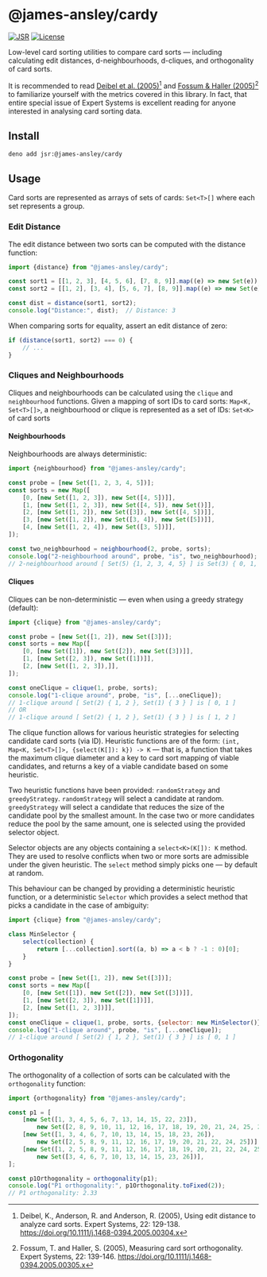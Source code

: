 # @james-ansley/cardy

[![JSR](https://jsr.io/badges/@james-ansley/cardy)](https://jsr.io/@james-ansley/cardy)
[![License](https://img.shields.io/badge/Apache--2.0-green?label=license)](https://github.com/James-Ansley/cardyjs/blob/main/LICENSE)

Low-level card sorting utilities to compare card sorts — including calculating
edit distances, d-neighbourhoods, d-cliques, and orthogonality of card sorts.

It is recommended to read
[Deibel et al. (2005)](https://doi.org/10.1111/j.1468-0394.2005.00304.x)[^1]
and
[Fossum & Haller (2005)](https://doi.org/10.1111/j.1468-0394.2005.00305.x)[^2]
to familiarize yourself with the metrics covered in this library. In fact, that
entire special issue of Expert Systems is excellent reading for anyone
interested in analysing card sorting data.

## Install

```
deno add jsr:@james-ansley/cardy
```

## Usage

Card sorts are represented as arrays of sets of cards: `Set<T>[]` where each set
represents a group.

### Edit Distance

The edit distance between two sorts can be computed with the distance function:

```javascript
import {distance} from "@james-ansley/cardy";

const sort1 = [[1, 2, 3], [4, 5, 6], [7, 8, 9]].map((e) => new Set(e));
const sort2 = [[1, 2], [3, 4], [5, 6, 7], [8, 9]].map((e) => new Set(e));

const dist = distance(sort1, sort2);
console.log("Distance:", dist);  // Distance: 3
```

When comparing sorts for equality, assert an edit distance of zero:

```javascript
if (distance(sort1, sort2) === 0) {
    // ...
}
```

### Cliques and Neighbourhoods

Cliques and neighbourhoods can be calculated using the `clique`
and `neighbourhood` functions. Given a mapping of sort IDs to card sorts:
`Map<K, Set<T>[]>`, a neighbourhood or clique is represented as a set of IDs:
`Set<K>` of card sorts

#### Neighbourhoods

Neighbourhoods are always deterministic:

```javascript
import {neighbourhood} from "@james-ansley/cardy";

const probe = [new Set([1, 2, 3, 4, 5])];
const sorts = new Map([
    [0, [new Set([1, 2, 3]), new Set([4, 5])]],
    [1, [new Set([1, 2, 3]), new Set([4, 5]), new Set()]],
    [2, [new Set([1, 2]), new Set([3]), new Set([4, 5])]],
    [3, [new Set([1, 2]), new Set([3, 4]), new Set([5])]],
    [4, [new Set([1, 2, 4]), new Set([3, 5])]],
]);

const two_neighbourhood = neighbourhood(2, probe, sorts);
console.log("2-neighbourhood around", probe, "is", two_neighbourhood);
// 2-neighbourhood around [ Set(5) {1, 2, 3, 4, 5} ] is Set(3) { 0, 1, 4 }
```

#### Cliques

Cliques can be non-deterministic — even when using a greedy strategy (default):

```javascript
import {clique} from "@james-ansley/cardy";

const probe = [new Set([1, 2]), new Set([3])];
const sorts = new Map([
    [0, [new Set([1]), new Set([2]), new Set([3])]],
    [1, [new Set([2, 3]), new Set([1])]],
    [2, [new Set([1, 2, 3]),]],
]);

const oneClique = clique(1, probe, sorts);
console.log("1-clique around", probe, "is", [...oneClique]);
// 1-clique around [ Set(2) { 1, 2 }, Set(1) { 3 } ] is [ 0, 1 ]
// OR
// 1-clique around [ Set(2) { 1, 2 }, Set(1) { 3 } ] is [ 1, 2 ]
```

The clique function allows for various heuristic strategies for selecting
candidate card sorts (via ID). Heuristic functions are of the form:
`(int, Map<K, Set<T>[]>, {select(K[]): k}) -> K` — that is, a function that
takes the maximum clique diameter and a key to card sort mapping of viable
candidates, and returns a key of a viable candidate based on some heuristic.

Two heuristic functions have been provided: `randomStrategy` and
`greedyStrategy`. `randomStrategy` will select a candidate at random.
`greedyStrategy` will select a candidate that reduces the size of the candidate
pool by the smallest amount. In the case two or more candidates reduce the pool
by the same amount, one is selected using the provided selector object.

Selector objects are any objects containing a `select<K>(K[]): K` method. They
are used to resolve conflicts when two or more sorts are admissible under the
given heuristic. The `select` method simply picks one — by default at random.

This behaviour can be changed by providing a deterministic heuristic function,
or a deterministic `Selector` which provides a select method that picks a
candidate in the case of ambiguity:

```javascript
import {clique} from "@james-ansley/cardy";

class MinSelector {
    select(collection) {
        return [...collection].sort((a, b) => a < b ? -1 : 0)[0];
    }
}

const probe = [new Set([1, 2]), new Set([3])];
const sorts = new Map([
    [0, [new Set([1]), new Set([2]), new Set([3])]],
    [1, [new Set([2, 3]), new Set([1])]],
    [2, [new Set([1, 2, 3])]],
]);
const oneClique = clique(1, probe, sorts, {selector: new MinSelector()});
console.log("1-clique around", probe, "is", [...oneClique]);
// 1-clique around [ Set(2) { 1, 2 }, Set(1) { 3 } ] is [ 0, 1 ]
```

### Orthogonality

The orthogonality of a collection of sorts can be calculated with the
`orthogonality` function:

```javascript
import {orthogonality} from "@james-ansley/cardy";

const p1 = [
    [new Set([1, 3, 4, 5, 6, 7, 13, 14, 15, 22, 23]),
        new Set([2, 8, 9, 10, 11, 12, 16, 17, 18, 19, 20, 21, 24, 25, 26])],
    [new Set([1, 3, 4, 6, 7, 10, 13, 14, 15, 18, 23, 26]),
        new Set([2, 5, 8, 9, 11, 12, 16, 17, 19, 20, 21, 22, 24, 25])],
    [new Set([1, 2, 5, 8, 9, 11, 12, 16, 17, 18, 19, 20, 21, 22, 24, 25]),
        new Set([3, 4, 6, 7, 10, 13, 14, 15, 23, 26])],
];

const p1Orthogonality = orthogonality(p1);
console.log("P1 orthogonality:", p1Orthogonality.toFixed(2));
// P1 orthogonality: 2.33
```

[^1]: Deibel, K., Anderson, R. and Anderson, R. (2005), Using edit distance to
analyze card sorts. Expert Systems, 22: 129-138.
https://doi.org/10.1111/j.1468-0394.2005.00304.x

[^2]: Fossum, T. and Haller, S. (2005), Measuring card sort orthogonality.
Expert Systems, 22: 139-146. https://doi.org/10.1111/j.1468-0394.2005.00305.x
